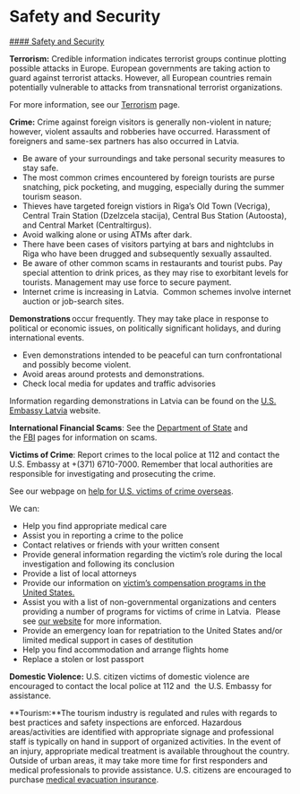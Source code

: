 # Safety and Security

[#### Safety and Security](javascript:void(0); "Safety and Security")

**Terrorism:** Credible information indicates terrorist groups continue plotting possible attacks in Europe. European governments are taking action to guard against terrorist attacks. However, all European countries remain potentially vulnerable to attacks from transnational terrorist organizations.

For more information, see our [Terrorism](https://travel.state.gov/content/travel/en/international-travel/emergencies/terrorism.html) page.

**Crime:** Crime against foreign visitors is generally non-violent in nature; however, violent assaults and robberies have occurred. Harassment of foreigners and same-sex partners has also occurred in Latvia.

* Be aware of your surroundings and take personal security measures to stay safe.
* The most common crimes encountered by foreign tourists are purse snatching, pick pocketing, and mugging, especially during the summer tourism season.
* Thieves have targeted foreign vistiors in Riga’s Old Town (Vecriga), Central Train Station (Dzelzcela stacija), Central Bus Station (Autoosta), and Central Market (Centraltirgus).
* Avoid walking alone or using ATMs after dark.
* There have been cases of visitors partying at bars and nightclubs in Riga who have been drugged and subsequently sexually assaulted.
* Be aware of other common scams in restaurants and tourist pubs. Pay special attention to drink prices, as they may rise to exorbitant levels for tourists. Management may use force to secure payment.
* Internet crime is increasing in Latvia.  Common schemes involve internet auction or job-search sites.

**Demonstrations** occur frequently. They may take place in response to political or economic issues, on politically significant holidays, and during international events.

* Even demonstrations intended to be peaceful can turn confrontational and possibly become violent.
* Avoid areas around protests and demonstrations.
* Check local media for updates and traffic advisories

Information regarding demonstrations in Latvia can be found on the [U.S. Embassy Latvia](https://lv.usembassy.gov/embassy/riga/) website.

**International Financial Scams**: See the [Department of State](https://travel.state.gov/content/passports/en/emergencies/scams.html) and the [FBI](https://www.fbi.gov/scams-and-safety/common-scams-and-crimes) pages for information on scams.

**Victims of Crime**: Report crimes to the local police at 112 and contact the U.S. Embassy at +(371) 6710-7000. Remember that local authorities are responsible for investigating and prosecuting the crime.

See our webpage on [help for U.S. victims of crime overseas](https://travel.state.gov/content/travel/en/international-travel/emergencies/crime.html).

We can:

* Help you find appropriate medical care
* Assist you in reporting a crime to the police
* Contact relatives or friends with your written consent
* Provide general information regarding the victim’s role during the local investigation and following its conclusion
* Provide a list of local attorneys
* Provide our information on [victim’s compensation programs in the United States.](http://travel.state.gov/content/passports/en/emergencies/victims.html)
* Assist you with a list of non-governmental organizations and centers providing a number of programs for victims of crime in Latvia.  Please see [our website](https://lt.usembassy.gov/u-s-citizen-services/victims-of-crime/) for more information.
* Provide an emergency loan for repatriation to the United States and/or limited medical support in cases of destitution
* Help you find accommodation and arrange flights home
* Replace a stolen or lost passport

**Domestic Violence:** U.S. citizen victims of domestic violence are encouraged to contact the local police at 112 and  the U.S. Embassy for assistance.  
  
**Tourism:**The tourism industry is regulated and rules with regards to best practices and safety inspections are enforced. Hazardous areas/activities are identified with appropriate signage and professional staff is typically on hand in support of organized activities. In the event of an injury, appropriate medical treatment is available throughout the country. Outside of urban areas, it may take more time for first responders and medical professionals to provide assistance. U.S. citizens are encouraged to purchase [medical evacuation insurance](https://travel.state.gov/content/travel/en/international-travel/before-you-go/your-health-abroad/Insurance_Coverage_Overseas.html).